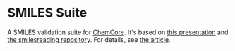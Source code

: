 # SMILES Suite

A SMILES validation suite for [ChemCore](https://crates.io/chemcore). It's based on [this presentation](https://www.slideshare.net/NextMoveSoftware/a-de-facto-standard-or-a-freeforall) and [the smilesreading repository](https://github.com/nextmovesoftware/smilesreading.git). For details, see [the article](https://depth-first.com/articles/2020/10/05/improving-the-quality-of-cheminformatics-data-with-a-smiles-validation-benchmark).
